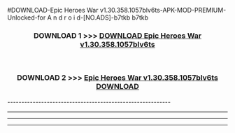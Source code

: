 #DOWNLOAD-Epic Heroes War v1.30.358.1057blv6ts-APK-MOD-PREMIUM-Unlocked-for A n d r o i d-[NO.ADS]-b7tkb b7tkb 



<div align="center">

<h3>DOWNLOAD 1 >>> <a href="https://t.co/FKmqrqFo6t??judul=Epic Heroes War v1.30.358.1057blv6ts">DOWNLOAD Epic Heroes War v1.30.358.1057blv6ts</a></h3><br>

<h3>DOWNLOAD 2 >>> <a href="https://t.co/FKmqrqFo6t??judul=Epic Heroes War v1.30.358.1057blv6ts">Epic Heroes War v1.30.358.1057blv6ts DOWNLOAD </a></h3>

</div>
----------------------------------------------------------

----------------------------------------------------------

----------------------------------------------------------

----------------------------------------------------------



